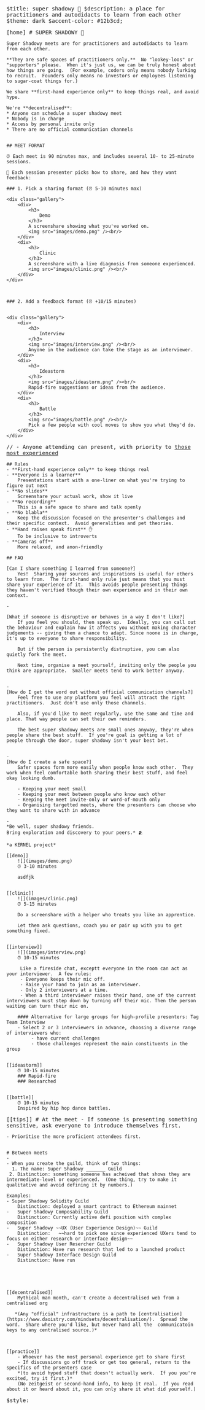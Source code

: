$title: super shadowy 👥
$description: a place for practitioners and autodidacts to learn from each other
$theme: dark
$accent-color: #12b3cd;

[home]
    # SUPER SHADOWY 👥

    Super Shadowy meets are for practitioners and autodidacts to learn from each other. 

    **They are safe spaces of practitioners only.**  No "lookey-loos" or "supporters" please.  When it's just us, we can be truly honest about how things are going.  (For example, coders only means nobody lurking to recruit.  Founders only means no investors or employees listening to sugar-coat things for.)

    We share **first-hand experience only** to keep things real, and avoid hype.

    We're **decentralised**:
    * Anyone can schedule a super shadowy meet
    * Nobody is in charge
    * Access by personal invite only
    * There are no official communication channels

       
    ## MEET FORMAT

    ⏰ Each meet is 90 minutes max, and includes several 10- to 25-minute sessions. 

    👥 Each session presenter picks how to share, and how they want feedback:

    ### 1. Pick a sharing format (⏰ 5-10 minutes max) 

    <div class="gallery">
        <div>
            <h3>
                Demo
            </h3>
            A screenshare showing what you've worked on.
            <img src="images/demo.png" /><br/>
        </div>
        <div>
            <h3>
                Clinic
            </h3>
            A screenshare with a live diagnosis from someone experienced.
            <img src="images/clinic.png" /><br/>
        </div>
    </div>
    


    ### 2. Add a feedback format (⏰ +10/15 minutes) 


    <div class="gallery">
        <div>
            <h3>
                Interview
            </h3>
            <img src="images/interview.png" /><br/>
            Anyone in the audience can take the stage as an interviewer.
        </div>
        <div>
            <h3>
                Ideastorm
            </h3>
            <img src="images/ideastorm.png" /><br/>
            Rapid-fire suggestions or ideas from the audience.
        </div>
        <div>
            <h3>
                Battle
            </h3>
            <img src="images/battle.png" /><br/>
            Pick a few people with cool moves to show you what they'd do.
        </div>
    </div>

// - Anyone attending can present, with priority to [those most experienced](#experience)

    ## Rules
    - **First-hand experience only** to keep things real
    - **Everyone is a learner**
        Presentations start with a one-liner on what you're trying to figure out next
    - **No slides**  
        Screenshare your actual work, show it live
    - **No recording**
        This is a safe space to share and talk openly
    - **No blabla** 
        Keep the discussion focused on the presenter's challenges and their specific context.  Avoid generalities and pet theories.
    - **Hand raises speak first** ✋
        To be inclusive to introverts
    - **Cameras off** 
        More relaxed, and anon-friendly

    ## FAQ

    [Can I share something I learned from someone?]
        Yes!  Sharing your sources and inspirations is useful for others to learn from.  The first-hand only rule just means that you must share your experience of it.  This avoids people presenting things they haven't verified though their own experience and in their own context.

    -

    [What if someone is disruptive or behaves in a way I don't like?]
        If you feel you should, then speak up.  Ideally, you can call out the behaviour and explain how it affects you without making character judgements -- giving them a chance to adapt. Since noone is in charge, it's up to everyone to share responsibility.
        
        But if the person is persistently distruptive, you can also quietly fork the meet.

        Next time, organise a meet yourself, inviting only the people you think are appropriate.  Smaller meets tend to work better anyway.


    - 
    [How do I get the word out without official communication channels?]
        Feel free to use any platform you feel will attract the right practitioners.  Just don't use only those channels.   
        
        Also, if you'd like to meet regularly, use the same and time and place. That way people can set their own reminders.

        The best super shadowy meets are small ones anyway, they're when people share the best stuff.  If you're goal is getting a lot of people through the door, super shadowy isn't your best bet.

    
    -
    [How do I create a safe space?]
        Safer spaces form more easily when people know each other.  They work when feel comfortable both sharing their best stuff, and feel okay looking dumb.

        - Keeping your meet small
        - Keeping your meet between people who know each other
        - Keeping the meet invite-only or word-of-mouth only
        - Organising targetted meets, where the presenters can choose who they want to share with in advance
        
    -
    *Be well, super shadowy friends.  
    Bring exploration and discovery to your peers.* 🫂

    *a KERNEL project*
    
    [[demo]]
        ![](images/demo.png)
        ⏰ 3-10 minutes 

        asdfjk


    [[clinic]]
        ![](images/clinic.png)
        ⏰ 5-15 minutes 

        Do a screenshare with a helper who treats you like an apprentice. 

        Let them ask questions, coach you or pair up with you to get something fixed.

       
    [[interview]]
        ![](images/interview.png)
        ⏰ 10-15 minutes 

         Like a fireside chat, exceptt everyone in the room can act as your interviewer.  A few rules:
         - Everyone keeps their mic off.
         - Raise your hand to join as an interviewer.
         - Only 2 interviewers at a time.  
         - When a third interviewer raises their hand, one of the current interviewers must step down by turning off their mic. Then the person waiting can turn their mic on.

        #### Alternative for large groups for high-profile presenters: Tag Team Interview
        - Select 2 or 3 interviewers in advance, choosing a diverse range of interviewers who:
             - have current challenges
             - those challenges represent the main constituents in the group


    [[ideastorm]]
        ⏰ 10-15 minutes 
        ### Rapid-fire
        ### Researched


    [[battle]]
        ⏰ 10-15 minutes 
        Inspired by hip hop dance battles.


[[tips]]
    # At the meet
    - If someone is presenting something sensitive, ask everyone to introduce themselves first.

    - Prioritise the more proficient attendees first.


    # Between meets
    - 
    - When you create the guild, think of two things:
      1. The name: Super Shadowy _______ Guild
     2. Distinction: something someone has acheived that shows they are intermediate-level or experienced.  (One thing, try to make it qualitative and avoid defining it by numbers.)  

    Examples:
    - Super Shadowy Solidity Guild
        Distinction: deployed a smart contract to Ethereum mainnet
    -   Super Shadowy Composability Guild
        Distinction: Currently active defi position with complex composition
    -   Super Shadowy ~~UX (User Experience Design)~~ Guild
        Distinction:   ~~hard to pick one since experienced UXers tend to  focus on either research or interface design~~
    -   Super Shadowy User Resercher Guild
        Distinction: Have run research that led to a launched product
    -   Super Shadowy Interface Design Guild
        Distinction: Have run 





    [[decentralised]]
        Mythical man month, can't create a decentralised web from a centralised org

       *(Any "official" infrastructure is a path to [centralisation](https://www.daoistry.com/mindsets/decentralisation/).  Spread the word.  Share where you'd like, but never hand all the  communicatoin keys to any centralised source.)*

       

    [[practice]]
        - Whoever has the most personal experience get to share first
        - If discussions go off track or get too general, return to the specifics of the prsenters case
        *(to avoid hyped stuff that doesn't actually work.  If you you're excited, try it first.)*
        (No zeitgeist or second-hand info, to keep it real.  If you read about it or heard about it, you can only share it what did yourself.)

$style:
    <style>
    body {
        font-family: monospace;
    }
    [data-theme="light"] body { 
    }
    [data-theme="dark"] body { 
    }
    a.external:after {
        content: " ↗";
    }
    img {
        max-height: 150px;
        padding: 1em;
    }
    .gallery {
        display: flex;
        gap: 50px;
    }
    
    h1, h2 {
        text-transform: uppercase;
    }
    </style>

